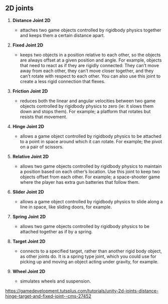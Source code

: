 ## 2D joints
1. **Distance Joint 2D** 
   - attaches two game objects controlled by rigidbody physics together and keeps them a certain distance apart.

2. **Fixed Joint 2D**
   - keeps two objects in a position relative to each other, so the objects are always offset at a given position and angle. For example, objects that need to react as if they are rigidly connected: They can’t move away from each other, they can’t move closer together, and they can’t rotate with respect to each other. You can also use this joint to create a less rigid connection that flexes.

3. **Friction Joint 2D** 
   - reduces both the linear and angular velocities between two game objects controlled by rigidbody physics to zero (ie: it slows them down and stops them). For example; a platform that rotates but resists that movement.

4. **Hinge Joint 2D** 
   - allows a game object controlled by rigidbody physics to be attached to a point in space around which it can rotate. For example; the pivot on a pair of scissors.

5. **Relative Joint 2D**
   - allows two game objects controlled by rigidbody physics to maintain a position based on each other’s location. Use this joint to keep two objects offset from each other. For example; a space-shooter game where the player has extra gun batteries that follow them.

6. **Slider Joint 2D** 
   - allows a game object controlled by rigidbody physics to slide along a line in space, like sliding doors, for example.

7. **Spring Joint 2D** 
   - allows two game objects controlled by rigidbody physics to be attached together as if by a spring.

8. **Target Joint 2D** 
   - connects to a specified target, rather than another rigid body object, as other joints do. It is a spring type joint, which you could use for picking up and moving an object acting under gravity, for example.

9. **Wheel Joint 2D** 
   - simulates wheels and suspension.


https://gamedevelopment.tutsplus.com/tutorials/unity-2d-joints-distance-hinge-target-and-fixed-joint--cms-27452
